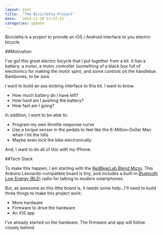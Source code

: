```yaml
---
layout: post
title:  "The Bicicletta Project"
date:   2014-11-29 11:57:12
categories: update
---
```

Bicicletta is a project to provide an iOS / Android interface to you electric bicycle.

##Motivation

I've got this great electric bicycle that I put together from a kit. It has a battery, a motor, a motor controller (something of a black box full of electronics for making the motor spin), and some controls on the handlebar. Barebones, to be sure.

I want to build an ass-kicking interface to this kit. I want to know:

* How much battery do I have left?
* How hard am I pushing the battery?
* How fast am I going?

In addition, I want to be able to:

* Program my own throttle response curve
* Use a torque sensor in the pedals to feel like the 6-Million-Dollar Man when I hit the hills
* Maybe even lock the bike electronically

And, I want to do all of this with my iPhone.

##Tech Stack

To make this happen, I am starting with the [RedBearLab Blend Micro][blend]. This Arduino Leonardo-compatible board is tiny, and includes a built-in [Bluetooth Low Energy (BLE)][ble] radio for talking to modern smartphones.

But, as awesome as this little board is, it needs some help…I'll need to build three things to make this project work:

* More hardware
* Firmware to drive the hardware
* An iOS app

I've already started on the hardware. The firmware and app will follow closely behind.

[blend]: http://redbearlab.com/blendmicro/
[ble]: http://en.wikipedia.org/wiki/Bluetooth_low_energy